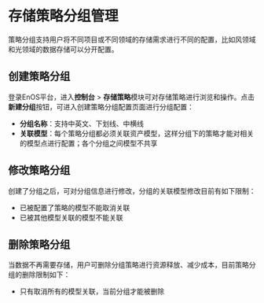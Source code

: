 # 存储策略分组管理
策略分组支持用户将不同项目或不同领域的存储需求进行不同的配置，比如风领域和光领域的数据存储可以分开配置。
## 创建策略分组
登录EnOS平台，进入**控制台** > **存储策略**模块可对存储策略进行浏览和操作。点击**新建分组**按钮，可进入创建策略分组配置页面进行分组配置：
- **分组名称**：支持中英文、下划线、中横线
- **关联模型**：每个策略分组都必须关联资产模型，这样分组下的策略才能对相关的模型点进行配置；各个分组之间模型不共享

## 修改策略分组
创建了分组之后，可对分组信息进行修改，分组的关联模型修改目前有如下限制：
- 已被配置了策略的模型不能取消关联
- 已被其他模型关联的模型不能关联

## 删除策略分组
当数据不再需要存储，用户可删除分组策略进行资源释放、减少成本，目前策略分组的删除限制如下：
- 只有取消所有的模型关联，当前分组才能被删除